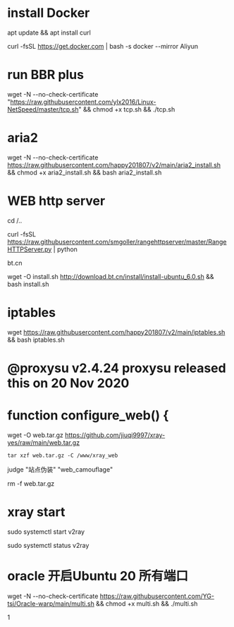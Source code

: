 # install Docker  

apt update && apt install curl

curl -fsSL https://get.docker.com | bash -s docker --mirror Aliyun

# run BBR plus

wget -N --no-check-certificate "https://raw.githubusercontent.com/ylx2016/Linux-NetSpeed/master/tcp.sh" && chmod +x tcp.sh && ./tcp.sh

# aria2

wget -N --no-check-certificate https://raw.githubusercontent.com/happy201807/v2/main/aria2_install.sh && chmod +x aria2_install.sh && bash aria2_install.sh 


# WEB http server

cd /..

curl -fsSL https://raw.githubusercontent.com/smgoller/rangehttpserver/master/RangeHTTPServer.py | python

bt.cn

wget -O install.sh http://download.bt.cn/install/install-ubuntu_6.0.sh && bash install.sh

# iptables

wget https://raw.githubusercontent.com/happy201807/v2/main/iptables.sh && bash iptables.sh

# @proxysu v2.4.24 proxysu released this on 20 Nov 2020 

# function configure_web() {

  wget -O web.tar.gz https://github.com/jiuqi9997/xray-yes/raw/main/web.tar.gz
  
    tar xzf web.tar.gz -C /www/xray_web
  
  judge "站点伪装" "web_camouflage"
  
  rm -f web.tar.gz
  
# xray start  

sudo systemctl start v2ray

sudo systemctl status v2ray
  
# oracle 开启Ubuntu 20 所有端口 

wget -N --no-check-certificate https://raw.githubusercontent.com/YG-tsj/Oracle-warp/main/multi.sh && chmod +x multi.sh && ./multi.sh

1
